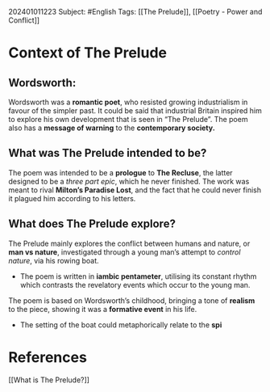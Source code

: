 202401011223
Subject: #English
Tags: [[The Prelude]], [[Poetry - Power and Conflict]]

# Context of The Prelude

## Wordsworth:

Wordsworth was a **romantic poet**, who resisted growing industrialism in favour of the simpler past. It could be said that industrial Britain inspired him to explore his own development that is seen in “The Prelude”. The poem also has a **message of warning** to the **contemporary society.**

## What was The Prelude intended to be?

The poem was intended to be a **prologue** to **The Recluse**, the latter designed to be a *three part epic*, which he never finished. The work was meant to rival **Milton’s Paradise Lost**, and the fact that he could never finish it plagued him according to his letters.

## What does The Prelude explore?

The Prelude mainly explores the conflict between humans and nature, or **man vs nature**, investigated through a young man’s attempt to *control nature*, via his rowing boat.
- The poem is written in **iambic pentameter**, utilising its constant rhythm which contrasts the revelatory events which occur to the young man.

The poem is based on Wordsworth’s childhood, bringing a tone of **realism** to the piece, showing it was a **formative event** in his life.
- The setting of the boat could metaphorically relate to the **spi**

# **References**

[[What is The Prelude?]]